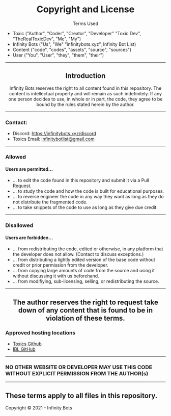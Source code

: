 <h1 align="center">Copyright and License</h1>
<p align="center">Terms Used</p>

- Toxic ("Author", "Coder", "Creator", "Developer" "Toxic Dev", "TheRealToxicDev", "Me", "My")
- Infinity Bots ("Us", "We" "infinitybots.xyz", Infinity Bot List)
- Content ("code", "codes", "assets", "source", "sources")
- User ("You", "User", "they", "them", "their")
---
<h2 align="center">Introduction</h2>
<p align="center">Infinity Bots reserves the right to all content found in this repository. The content is intellectual property and will remain as such indefinitely. If any one person decides to use, in whole or in part, the code, they agree to be bound by the rules stated herein by the author.</p>

---
### Contact:
+ Discord: https://infinitybots.xyz/discord
+ Toxics Email: infinitybotlist@gmail.com
---

### Allowed
#### Users are permitted...
- ... to edit the code found in this repository and submit it via a Pull Request.
- ... to study the code and how the code is built for educational purposes.
- ... to reverse engineer the code in any way they want as long as they do not distribute the fragmented code.
- ... to take snippets of the code to use as long as they give due credit.

---
### Disallowed
#### Users are forbidden...
- ... from redistributing the code, edited or otherwise, in any platform that the developer does not allow. (Contact to discuss exceptions.)
- ... from distributing a lightly edited version of the base code without credit or prior permission from the developer.
- ... from copying large amounts of code from the source and using it without discussing it with us beforehand.
- ... from modifiying, sub-licensing, selling, or redistributing the source.
---

<h2 align="center">The author reserves the right to request take down of any content that is found to be in violation of these terms.
</h2>

### Approved hosting locations
- [Toxics Github](https://github.com/TheRealToxicDev)
- [IBL GitHub](https://github.com/InfinityBots)

---

### NO OTHER WEBSITE OR DEVELOPER MAY USE THIS CODE  WITHOUT EXPLICIT PERMISSION FROM THE AUTHOR(s)

---
**These terms apply to all files in this repository.**
---
Copyright © 2021 - Infinity Bots
